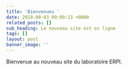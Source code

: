 ```yaml
---
title: 'Bienvenues '
date: 2018-08-03 09:09:13 +0000
related_posts: []
sub_heading: Le nouveau site est en ligne
tags: []
layout: post
banner_image: ''
---
```


Bienvenue au nouveau site du laboratoire ERPI.